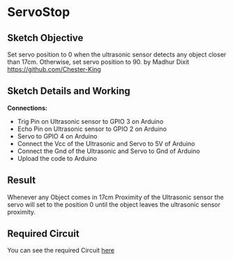 # ServoStop

## Sketch Objective

Set servo position to 0 when the ultrasonic sensor detects any object closer
than 17cm. Otherwise, set servo position to 90.
by Madhur Dixit https://github.com/Chester-King

## Sketch Details and Working

**Connections:**

- Trig Pin on Ultrasonic sensor to GPIO 3 on Arduino
- Echo Pin on Ultrasonic sensor to GPIO 2 on Arduino
- Servo to GPIO 4 on Arduino
- Connect the Vcc of the Ultrasonic and Servo to 5V of Arduino
- Connect the Gnd of the Ultrasonic and Servo to Gnd of Arduino
- Upload the code to Arduino

## Result

Whenever any Object comes in 17cm Proximity of the Ultrasonic sensor the servo will set to the position 0 until the object leaves the ultrasonic sensor proximity.

## Required Circuit

You can see the required Circuit [here](https://github.com/arduino-libraries/Servo/blob/master/examples/ServoStop/ServoStop.png)
